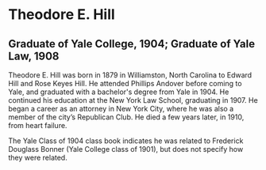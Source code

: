 # Theodore E. Hill
## Graduate of Yale College, 1904; Graduate of Yale Law, 1908
Theodore E. Hill was born in 1879 in Williamston, North Carolina to Edward Hill and Rose Keyes Hill. He attended Phillips Andover before coming to Yale, and graduated with a bachelor's degree from Yale in 1904. He continued his education at the New York Law School, graduating in 1907. He began a career as an attorney in New York City, where he was also a member of the city’s Republican Club. He died a few years later, in 1910, from heart failure. 

The Yale Class of 1904 class book indicates he was related to Frederick Douglass Bonner (Yale College class of 1901), but does not specify how they were related.
